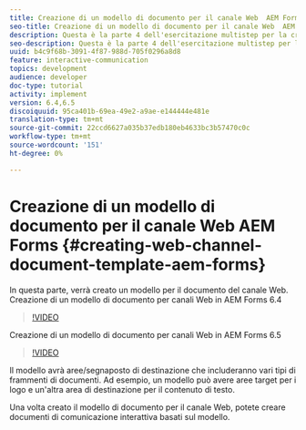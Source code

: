 ```yaml
---
title: Creazione di un modello di documento per il canale Web  AEM Forms
seo-title: Creazione di un modello di documento per il canale Web  AEM Forms
description: Questa è la parte 4 dell'esercitazione multistep per la creazione del primo documento di comunicazione interattiva. In questa parte, verrà creato un modello per il documento del canale Web.
seo-description: Questa è la parte 4 dell'esercitazione multistep per la creazione del primo documento di comunicazione interattiva. In questa parte, verrà creato un modello per il documento del canale Web.
uuid: b4c9f68b-3091-4f87-988d-705f0296a8d8
feature: interactive-communication
topics: development
audience: developer
doc-type: tutorial
activity: implement
version: 6.4,6.5
discoiquuid: 95ca401b-69ea-49e2-a9ae-e144444e481e
translation-type: tm+mt
source-git-commit: 22ccd6627a035b37edb180eb4633bc3b57470c0c
workflow-type: tm+mt
source-wordcount: '151'
ht-degree: 0%

---
```



# Creazione di un modello di documento per il canale Web  AEM Forms {#creating-web-channel-document-template-aem-forms}

In questa parte, verrà creato un modello per il documento del canale Web.
Creazione di un modello di documento per canali Web in  AEM Forms 6.4
>[!VIDEO](https://video.tv.adobe.com/v/22342?quality=9&learn=on)

Creazione di un modello di documento per canali Web in  AEM Forms 6.5
>[!VIDEO](https://video.tv.adobe.com/v/27807?quality=9&learn=on)

Il modello avrà aree/segnaposto di destinazione che includeranno vari tipi di frammenti di documenti. Ad esempio, un modello può avere aree target per i logo e un&#39;altra area di destinazione per il contenuto di testo.

Una volta creato il modello di documento per il canale Web, potete creare documenti di comunicazione interattiva basati sul modello.

